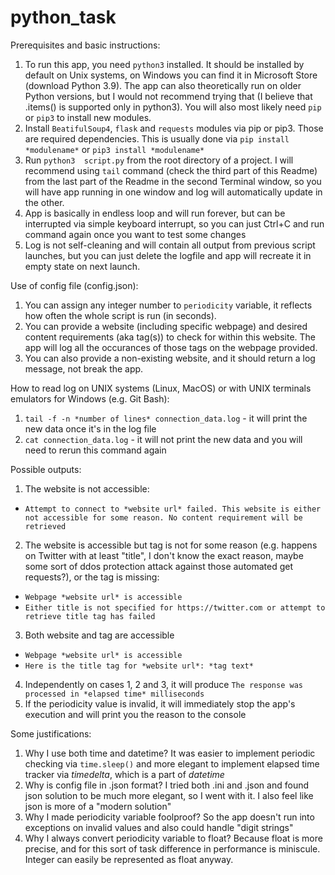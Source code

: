 # python_task

Prerequisites and basic instructions:

1. To run this app, you need ```python3``` installed. It should be installed by default on Unix systems, on Windows you can find it in Microsoft Store (download Python 3.9). The app can also theoretically run on older Python versions, but I would not recommend trying that (I believe that .items() is supported only in python3). You will also most likely need ```pip``` or ```pip3``` to install new modules.
2. Install ```BeatifulSoup4```, ```flask``` and ```requests``` modules via pip or pip3. Those are required dependencies. This is usually done via ```pip install *modulename*``` or ```pip3 install *modulename*```
3. Run ```python3  script.py``` from the root directory of a project. I will recommend using ```tail``` command (check the third part of this Readme) from the last part of the Readme in the second Terminal window, so you will have app running in one window and log will automatically update in the other.
4. App is basically in endless loop and will run forever, but can be interrupted via simple keyboard interrupt, so you can just Ctrl+C and run command again once you want to test some changes
5. Log is not self-cleaning and will contain all output from previous script launches, but you can just delete the logfile and app will recreate it in empty state on next launch.

Use of config file (config.json):

1. You can assign any integer number to ```periodicity``` variable, it reflects how often the whole script is run (in seconds).
2. You can provide a website (including specific webpage) and desired content requirements (aka tag(s)) to check for within this website. The app will log all the occurances of those tags on the webpage provided.
3. You can also provide a non-existing website, and it should return a log message, not break the app.

How to read log on UNIX systems (Linux, MacOS) or with UNIX terminals emulators for Windows (e.g. Git Bash):

1. ```tail -f -n *number of lines* connection_data.log``` - it will print the new data once it's in the log file
2. ```cat connection_data.log``` - it will not print the new data and you will need to rerun this command again

Possible  outputs:

1. The website is not accessible:
- ```Attempt to connect to *website url* failed. This website is either not accessible for some reason. No content requirement will be retrieved```
2. The website is accessible but tag is not for some reason (e.g. happens on Twitter with at least "title", I don't know the exact reason, maybe some sort of ddos protection attack against those automated get requests?), or the tag is missing:
- ```Webpage *website url* is accessible```
-  ```Either title is not specified for https://twitter.com or attempt to retrieve title tag has failed```
3. Both website and tag are accessible
- ```Webpage *website url* is accessible```
- ```Here is the title tag for *website url*: *tag text*```
4. Independently on cases 1, 2 and 3, it will produce ```The response was processed in *elapsed time* milliseconds```
5. If the periodicity value is invalid, it will immediately stop the app's execution and will print you the reason to the console

Some justifications:

1. Why I use both time and datetime? It was easier to implement periodic checking via ```time.sleep()``` and more elegant to implement elapsed time tracker via *timedelta*, which is a part of *datetime*
2. Why is config file in .json format? I tried both .ini and .json and found json solution to be much more elegant, so I went with it. I also feel like json is more of a "modern solution"
3. Why I made periodicity variable foolproof? So the app doesn't run into exceptions on invalid values and also could handle "digit strings"
4. Why I always convert periodicity variable to float? Because float is more precise, and for this sort of task difference in performance is miniscule. Integer can easily be represented as float anyway.